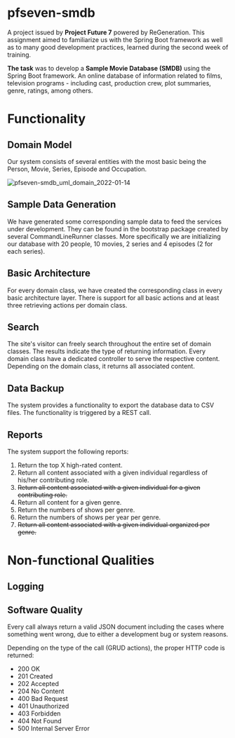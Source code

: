 # pfseven-smdb
A project issued by **Project Future 7** powered by ReGeneration. This assignment aimed to familiarize us with the Spring
Boot framework as well as to many good development practices, learned during the second week of training.

**The task** was to develop a **Sample Movie Database (SMDB)** using the Spring Boot framework. An online database of
information related to films, television programs - including cast, production crew, plot summaries, genre, ratings,
among others.

# Functionality
## Domain Model
Our system consists of several entities with the most basic being the Person, Movie, Series, Episode and Occupation.

![pfseven-smdb_uml_domain_2022-01-14](https://user-images.githubusercontent.com/10975341/149506543-1b51d74d-5723-47c7-916a-b9dbda3487d8.png)

## Sample Data Generation
We have generated some corresponding sample data to feed the services under development. They can be found in the 
bootstrap package created by several CommandLineRunner classes. More specifically we are initializing our database with 
20 people, 10 movies, 2 series and 4 episodes (2 for each series).

## Basic Architecture
For every domain class, we have created the corresponding class in every basic architecture layer. There is support for 
all basic actions and at least three retrieving actions per domain class.

## Search
The site's visitor can freely search throughout the entire set of domain classes. The results indicate the type of 
returning information. Every domain class have a dedicated controller to serve the respective content. Depending on the 
domain class, it returns all associated content.

## Data Backup
The system provides a functionality to export the database data to CSV files. The functionality is triggered by a 
REST call.

## Reports
The system support the following reports:
1) Return the top X high-rated content.
2) Return all content associated with a given individual regardless of his/her contributing role.
3) ~~Return all content associated with a given individual for a given contributing role.~~
4) Return all content for a given genre.
5) Return the numbers of shows per genre.
6) Return the numbers of shows per year per genre.
7) ~~Return all content associated with a given individual organized per genre.~~

# Non-functional Qualities
## Logging

## Software Quality
Every call always return a valid JSON document including the cases where something went wrong, due to either a 
development bug or system reasons.

Depending on the type of the call (GRUD actions), the proper HTTP code is returned:
- 200 OK
- 201 Created
- 202 Accepted
- 204 No Content
- 400 Bad Request
- 401 Unauthorized
- 403 Forbidden
- 404 Not Found
- 500 Internal Server Error
